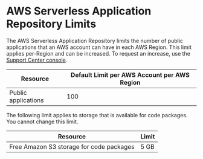 # AWS Serverless Application Repository Limits<a name="limits"></a>

The AWS Serverless Application Repository limits the number of public applications that an AWS account can have in each AWS Region\. This limit applies per\-Region and can be increased\. To request an increase, use the [Support Center console](https://console.aws.amazon.com/support/v1#/case/create?issueType=service-limit-increase)\.


| Resource | Default Limit per AWS Account per AWS Region | 
| --- | --- | 
| Public applications | 100 | 

The following limit applies to storage that is available for code packages\. You cannot change this limit\.


| Resource | Limit | 
| --- | --- | 
| Free Amazon S3 storage for code packages | 5 GB | 